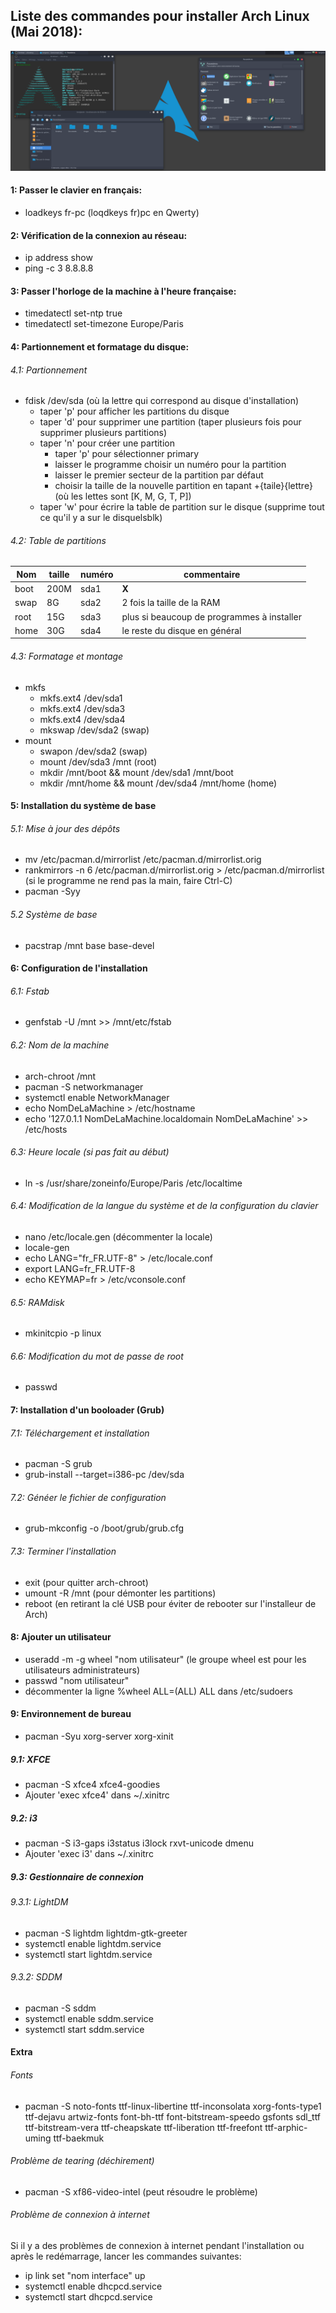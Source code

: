 <!-- Fichier contenant les commandes pour installer Arch Linux sur une nouvelle machine -->
<!-- Configuration personnelle avec XFCE4 comme environnement de bureau et SDDM comme gestionnaire de connexion -->

## Liste des commandes pour installer Arch Linux (Mai 2018):
![Bureau](screenshot-bureau.png)

#### 1: Passer le clavier en français:
- loadkeys fr-pc (loqdkeys fr)pc en Qwerty)

#### 2: Vérification de la connexion au réseau:
- ip address show
- ping -c 3 8.8.8.8

#### 3: Passer l'horloge de la machine à l'heure française:
- timedatectl set-ntp true
- timedatectl set-timezone Europe/Paris

#### 4: Partionnement et formatage du disque:
###### 4.1: Partionnement
- fdisk /dev/sda (où la lettre qui correspond au disque d'installation)
	* taper 'p' pour afficher les partitions du disque
	* taper 'd' pour supprimer une partition (taper plusieurs fois pour supprimer plusieurs partitions)
	* taper 'n' pour créer une partition
		* taper 'p' pour sélectionner primary
		* laisser le programme choisir un numéro pour la partition
		* laisser le premier secteur de la partition par défaut
		* choisir la taille de la nouvelle partition en tapant +{taile}{lettre} (où les lettes sont [K, M, G, T, P])
	* taper 'w' pour écrire la table de partition sur le disque (supprime tout ce qu'il y a sur le disquelsblk)

###### 4.2: Table de partitions
| Nom  | taille | numéro | commentaire |
|------|--------|--------|-------------|
| boot | 200M   | sda1   | **X** |
| swap | 8G     | sda2   |2 fois la taille de la RAM|
| root | 15G    | sda3   |plus si beaucoup de programmes à installer|
| home | 30G    | sda4   |le reste du disque en général|

###### 4.3: Formatage et montage
- mkfs
	* mkfs.ext4 /dev/sda1
	* mkfs.ext4 /dev/sda3
	* mkfs.ext4 /dev/sda4
	* mkswap /dev/sda2 (swap)
- mount
	* swapon /dev/sda2 (swap)
	* mount /dev/sda3 /mnt (root)
	* mkdir /mnt/boot && mount /dev/sda1 /mnt/boot
	* mkdir /mnt/home && mount /dev/sda4 /mnt/home (home)

#### 5: Installation du système de base
###### 5.1: Mise à jour des dépôts
- mv /etc/pacman.d/mirrorlist /etc/pacman.d/mirrorlist.orig
- rankmirrors -n 6 /etc/pacman.d/mirrorlist.orig > /etc/pacman.d/mirrorlist  (si le programme ne rend pas la main, faire Ctrl-C)
- pacman -Syy

###### 5.2 Système de base
- pacstrap /mnt base base-devel

#### 6: Configuration de l'installation
###### 6.1: Fstab
- genfstab -U /mnt >> /mnt/etc/fstab

###### 6.2: Nom de la machine
- arch-chroot /mnt
- pacman -S networkmanager
- systemctl enable NetworkManager
- echo NomDeLaMachine > /etc/hostname
- echo '127.0.1.1 NomDeLaMachine.localdomain NomDeLaMachine' >> /etc/hosts

###### 6.3: Heure locale (si pas fait au début)
- ln -s /usr/share/zoneinfo/Europe/Paris /etc/localtime

###### 6.4: Modification de la langue du système et de la configuration du clavier
- nano /etc/locale.gen (décommenter la locale)
- locale-gen
- echo LANG="fr_FR.UTF-8" > /etc/locale.conf
- export LANG=fr_FR.UTF-8
- echo KEYMAP=fr > /etc/vconsole.conf

###### 6.5: RAMdisk
- mkinitcpio -p linux

###### 6.6: Modification du mot de passe de root
- passwd

#### 7: Installation d'un booloader (Grub)
###### 7.1: Téléchargement et installation
- pacman -S grub
- grub-install --target=i386-pc /dev/sda

###### 7.2: Généer le fichier de configuration
- grub-mkconfig -o /boot/grub/grub.cfg

###### 7.3: Terminer l'installation
- exit (pour quitter arch-chroot)
- umount -R /mnt (pour démonter les partitions)
- reboot (en retirant la clé USB pour éviter de rebooter sur l'installeur de Arch)

#### 8: Ajouter un utilisateur
- useradd -m -g wheel "nom utilisateur" (le groupe wheel est pour les utilisateurs administrateurs)
- passwd "nom utilisateur"
- décommenter la ligne %wheel ALL=(ALL) ALL dans /etc/sudoers

#### 9: Environnement de bureau
- pacman -Syu xorg-server xorg-xinit

##### 9.1: XFCE
- pacman -S xfce4 xfce4-goodies
- Ajouter 'exec xfce4' dans ~/.xinitrc

##### 9.2: i3
- pacman -S i3-gaps i3status i3lock rxvt-unicode dmenu
- Ajouter 'exec i3' dans ~/.xinitrc

##### 9.3: Gestionnaire de connexion
###### 9.3.1: LightDM
- pacman -S lightdm lightdm-gtk-greeter
- systemctl enable lightdm.service
- systemctl start lightdm.service

###### 9.3.2: SDDM
- pacman -S sddm
- systemctl enable sddm.service
- systemctl start sddm.service

#### Extra
###### Fonts
- pacman -S noto-fonts ttf-linux-libertine ttf-inconsolata xorg-fonts-type1 ttf-dejavu artwiz-fonts font-bh-ttf font-bitstream-speedo gsfonts sdl_ttf ttf-bitstream-vera ttf-cheapskate ttf-liberation ttf-freefont ttf-arphic-uming ttf-baekmuk

###### Problème de tearing (déchirement)
- pacman -S xf86-video-intel (peut résoudre le problème)

###### Problème de connexion à internet
Si il y a des problèmes de connexion à internet pendant l'installation ou après le redémarrage, lancer les commandes suivantes:
- ip link set "nom interface" up
- systemctl enable dhcpcd.service
- systemctl start dhcpcd.service
